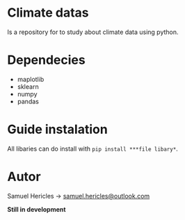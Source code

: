 # Climate datas
Is a repository for to study about climate data using python.

# Dependecies

* maplotlib
* sklearn
* numpy
* pandas

# Guide instalation

All libaries can do install with ```pip install ***file libary*```.

# Autor

Samuel Hericles -> samuel.hericles@outlook.com

**Still in development**
